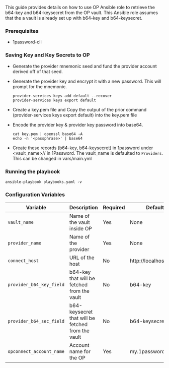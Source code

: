 This guide provides details on how to use OP Ansible role to retrieve the b64-key and b64-keysecret from the OP vault. This Ansible role assumes that the a vault is already set up with b64-key and b64-keysecret.


### Prerequisites
- 1password-cli

### Saving Key and Key Secrets to OP
- Generate the provider mnemonic seed and fund the provider account derived off of that seed.
- Generate the provider key and encrypt it with a new password. This will prompt for the mnemonic.
    ```
    provider-services keys add default --recover
    provider-services keys export default
    ```
- Create a key.pem file and Copy the output of the prior command (provider-services keys export default) into the key.pem file

- Encode the provider key & provider key password into base64.

    ```
    cat key.pem | openssl base64 -A
    echo -n '<passphrase>' | base64
    ```

- Create these records (b64-key, b64-keysecret) in 1password under <vault_name>/<provider-name>/ in 1Password. The vault_name is defaulted to `Providers`. This can be changed in vars/main.yml

### Running the playbook
```
ansible-playbook playbooks.yaml -v
```

### Configuration Variables
| Variable                 | Description                                        | Required | Default               |
|--------------------------|----------------------------------------------------|----------|------------------------|
| `vault_name`             | Name of the vault inside OP                        | Yes      | None                  |
| `provider_name`          | Name of the provider                               | Yes      | None                  |
| `connect_host`           | URL of the host                                    | No       | http://localhost:8080 |
| `provider_b64_key_field` | b64-key that will be fetched from the vault        | No       | b64-key               |
| `provider_b64_sec_field` | b64-keysecret that will be fetched from the vault  | No       | b64-keysecret         |
| `opconnect_account_name` | Account name for the OP                            | Yes      | my.1password.com      |
